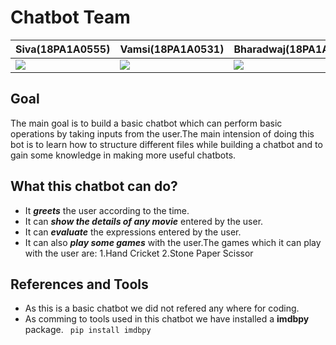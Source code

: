 
# Chatbot Team
|**Siva(18PA1A0555)**|**Vamsi(18PA1A0531)**|**Bharadwaj(18PA1A0540)**|
|---|---|---|
![](http://learncodeonline.in/mascot.png)   |  ![](http://learncodeonline.in/mascot.png)|  ![](http://learncodeonline.in/mascot.png)  |

## Goal
The main goal is to build a basic chatbot which can perform basic operations by taking inputs from the user.The main intension of doing this bot is to learn how to structure different files while building a chatbot and to gain some knowledge in making more useful chatbots.

## What this chatbot can do?
- It ***greets*** the user according to the time.
- It can ***show the details of any movie*** entered by the user.
- It can ***evaluate*** the expressions entered by the user.
- It can also ***play some games*** with the user.The games which it can play with the user are:
    1.Hand Cricket
    2.Stone Paper Scissor

## References and Tools
- As this is a basic chatbot we did not refered any where for coding.
- As comming to tools used in this chatbot we have installed a  **imdbpy** package.
    ` pip install imdbpy`
